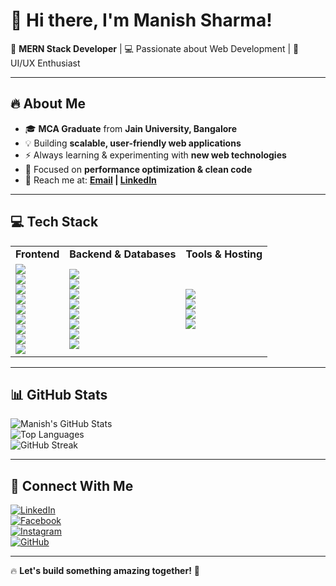 # 👋 Hi there, I'm Manish Sharma!  

🚀 **MERN Stack Developer** | 💻 Passionate about Web Development | 🎨 UI/UX Enthusiast  

---
## 🔥 About Me  
- 🎓 **MCA Graduate** from **Jain University, Bangalore**  
- 💡 Building **scalable, user-friendly web applications**  
- ⚡ Always learning & experimenting with **new web technologies**  
- 🎯 Focused on **performance optimization & clean code**  
- 📩 Reach me at: **[Email](mailto:mks957678@example.com) | [LinkedIn](https://linkedin.com/in/manish-sharma-89206421b)**  

---

## 💻 Tech Stack  

<table>
  <tr>
    <td align="center"><b>Frontend</b></td>
    <td align="center"><b>Backend & Databases</b></td>
    <td align="center"><b>Tools & Hosting</b></td>
  </tr>
  <tr>
    <td>
      <img src="https://img.shields.io/badge/HTML5-%23E34F26?style=for-the-badge&logo=html5&logoColor=white"><br>
      <img src="https://img.shields.io/badge/CSS3-%231572B6?style=for-the-badge&logo=css3&logoColor=white"><br>
      <img src="https://img.shields.io/badge/JavaScript-%23F7DF1E?style=for-the-badge&logo=javascript&logoColor=black"><br>
      <img src="https://img.shields.io/badge/React-%2361DAFB?style=for-the-badge&logo=react&logoColor=black"><br>
      <img src="https://img.shields.io/badge/Redux-%23764ABC?style=for-the-badge&logo=redux&logoColor=white"><br>
      <img src="https://img.shields.io/badge/Bootstrap-%23563D7C?style=for-the-badge&logo=bootstrap&logoColor=white"><br>
      <img src="https://img.shields.io/badge/TailwindCSS-%2338B2AC?style=for-the-badge&logo=tailwind-css&logoColor=white"><br>
      <img src="https://img.shields.io/badge/Vite-%23646CFF?style=for-the-badge&logo=vite&logoColor=white"><br>
      <img src="https://img.shields.io/badge/Next.js-%23000000?style=for-the-badge&logo=next.js&logoColor=white">
    </td>
    <td>
      <img src="https://img.shields.io/badge/Node.js-%23339933?style=for-the-badge&logo=node.js&logoColor=white"><br>
      <img src="https://img.shields.io/badge/Express.js-%23404040?style=for-the-badge&logo=express&logoColor=white"><br>
      <img src="https://img.shields.io/badge/MongoDB-%2347A248?style=for-the-badge&logo=mongodb&logoColor=white"><br>
      <img src="https://img.shields.io/badge/MySQL-%234479A1?style=for-the-badge&logo=mysql&logoColor=white"><br>
      <img src="https://img.shields.io/badge/Laravel-%23FF2D20?style=for-the-badge&logo=laravel&logoColor=white"><br>
      <img src="https://img.shields.io/badge/CodeIgniter-%23EE4323?style=for-the-badge&logo=codeigniter&logoColor=white"><br>
      <img src="https://img.shields.io/badge/PHP-%23777BB4?style=for-the-badge&logo=php&logoColor=white"><br>
      <img src="https://img.shields.io/badge/NestJS-%23E0234E?style=for-the-badge&logo=nestjs&logoColor=white">
    </td>
    <td>
      <img src="https://img.shields.io/badge/GitHub-%23181717?style=for-the-badge&logo=github&logoColor=white"><br>
      <img src="https://img.shields.io/badge/GitHub_Pages-%23181717?style=for-the-badge&logo=github&logoColor=white"><br>
      <img src="https://img.shields.io/badge/Render-%23000000?style=for-the-badge&logo=render&logoColor=white"><br>
      <img src="https://img.shields.io/badge/Vercel-%23000000?style=for-the-badge&logo=vercel&logoColor=white">
    </td>
  </tr>
</table>

---

## 📊 GitHub Stats  

![Manish's GitHub Stats](https://github-readme-stats.vercel.app/api?username=manish-stacks&show_icons=true&theme=tokyonight)  
![Top Languages](https://github-readme-stats.vercel.app/api/top-langs/?username=manish-stacks&layout=compact&theme=tokyonight)  
![GitHub Streak](https://github-readme-streak-stats.herokuapp.com/?user=manish-stacks&theme=tokyonight)  

---

## 📡 Connect With Me  

[![LinkedIn](https://img.shields.io/badge/LinkedIn-%230077B5?style=for-the-badge&logo=linkedin&logoColor=white)](https://linkedin.com/in/manish-sharma-89206421b)  
[![Facebook](https://img.shields.io/badge/Facebook-%231877F2?style=for-the-badge&logo=facebook&logoColor=white)](https://facebook.com/your-profile)  
[![Instagram](https://img.shields.io/badge/Instagram-%23E4405F?style=for-the-badge&logo=instagram&logoColor=white)](https://instagram.com/manis_h_95)  
[![GitHub](https://img.shields.io/badge/GitHub-%23181717?style=for-the-badge&logo=github&logoColor=white)](https://github.com/manish-stacks)  

---

🔥 **Let's build something amazing together!** 🚀  
